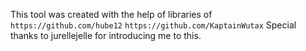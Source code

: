 This tool was created with the help of libraries of
`https://github.com/hube12`
`https://github.com/KaptainWutax`
Special thanks to jurellejelle for introducing me to this.